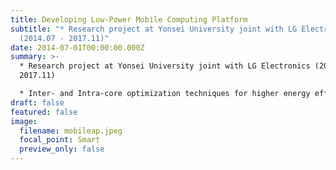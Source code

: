 ```yaml
---
title: Developing Low-Power Mobile Computing Platform
subtitle: "* Research project at Yonsei University joint with LG Electronics
  (2014.07 - 2017.11)"
date: 2014-07-01T00:00:00.000Z
summary: >-
  * Research project at Yonsei University joint with LG Electronics (2014.07 -
  2017.11)

  * Inter- and Intra-core optimization techniques for higher energy efficiency of mobile APs (Application Processors)
draft: false
featured: false
image:
  filename: mobileap.jpeg
  focal_point: Smart
  preview_only: false
---
```

